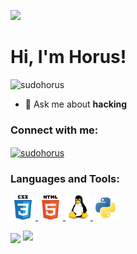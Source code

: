 ![](https://user-images.githubusercontent.com/18350557/176309783-0785949b-9127-417c-8b55-ab5a4333674e.gif) 
# Hi, I'm Horus!

<p> <img src="https://komarev.com/ghpvc/?username=sudohorus&label=Profile%20views&color=blueviolet&style=flat" alt="sudohorus" /> </p>

- 💬 Ask me about **hacking**


<h3 align="left">Connect with me:</h3>
<p align="left">
<a href="https://twitter.com/sudohorusdev" target="_blank"><img align="center" src="https://raw.githubusercontent.com/rahuldkjain/github-profile-readme-generator/master/src/images/icons/Social/twitter.svg" alt="sudohorus" height="30" width="40"/></a>

<h3 align="left">Languages and Tools:</h3>
<p align="left"> <a href="https://www.w3schools.com/cs/" target="_blank" rel="noreferrer"><img src="https://raw.githubusercontent.com/devicons/devicon/master/icons/css3/css3-original-wordmark.svg" alt="css3" width="40" height="40"/> </a> <a href="https://www.w3.org/html/" target="_blank" rel="noreferrer"> <img src="https://raw.githubusercontent.com/devicons/devicon/master/icons/html5/html5-original-wordmark.svg" alt="html5" width="40" height="40"/> </a> <a href="https://www.linux.org/" target="_blank" rel="noreferrer"> <img src="https://raw.githubusercontent.com/devicons/devicon/master/icons/linux/linux-original.svg" alt="linux" width="40" height="40"/> </a> <a href="https://www.python.org" target="_blank" rel="noreferrer"> <img src="https://raw.githubusercontent.com/devicons/devicon/master/icons/python/python-original.svg" alt="python" width="40" height="40"/> </a> </p>

<img align="center" src="https://github-readme-stats.vercel.app/api?username=sudohorus&show_icons=true&hide_border=true&theme=radical" />

<img src="https://github-readme-stats.vercel.app/api/wakatime?username=sudohorus&range=30_days&hide_border=true&theme=radical&custom_title=Coding%20stats&layout=compact" />

